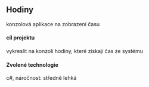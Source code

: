 ## Hodiny
konzolová aplikace na zobrazení času
#### cíl projektu
vykreslit na konzoli hodiny, které získají čas ze systému
#### Zvolené technologie
c#, náročnost: středně lehká
